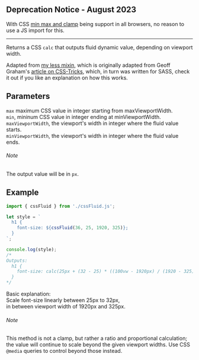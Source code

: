 ## Deprecation Notice - August 2023
With CSS [min max and clamp](https://web.dev/min-max-clamp/) being support in all browsers, no reason to use a JS import for this.

---

Returns a CSS `calc` that outputs fluid dynamic value, depending on viewport width.

Adapted from [my less mixin](https://github.com/iantomarcello/webtools/blob/master/commons.less#L265), which is originally adapted from Geoff Graham's [article on CSS-Tricks](https://css-tricks.com/snippets/css/fluid-typography/), which, in turn was written for SASS, check it out if you like an explanation on how this works.

Parameters
---
`max` maximum CSS value in integer starting from maxViewportWidth. <br>
`min`, mininum CSS value in integer ending at minViewportWidth.<br>
`maxViewportWidth`, the viewport's width in integer where the fluid value starts.<br>
`minViewportWidth`, the viewport's width in integer where the fluid value ends.

###### Note
The output value will be in `px`.

Example
---
``` javascript
import { cssFluid } from './cssFluid.js';

let style = `
  h1 {
    font-size: ${cssFluid(36, 25, 1920, 325)};
  }
`;

console.log(style);
/*
Outputs:
  h1 {
    font-size: calc(25px + (32 - 25) * ((100vw - 1920px) / (1920 - 325)));
  }
*/
```
Basic explanation: <br>
Scale font-size linearly between 25px to 32px, <br>
in between viewport width of 1920px and 325px.

###### Note
This method is not a clamp, but rather a ratio and proportional calculation; the value will continue to scale beyond the given viewport widths. Use CSS `@media` queries to control beyond those instead.
